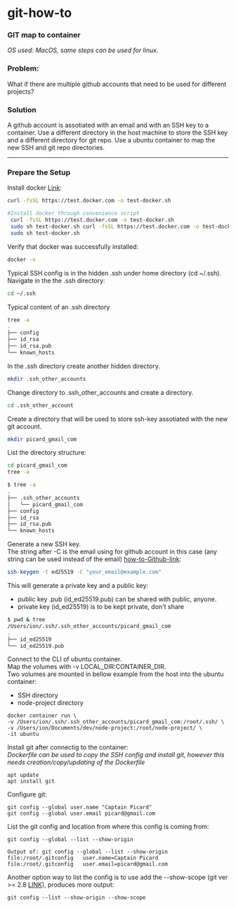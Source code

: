 # git-how-to

### GIT map to container
*OS used: MacOS, same steps can be used for linux.*

### Problem: 
What if there are multiple github accounts that need to be used for different projects?

### Solution
A github account is assotiated with an email and with an SSH key to a container.
Use a different directory in the host machine to store the SSH key and a different directory for git repo.
Use a ubuntu container to map the new SSH and git repo directories.


---

### Prepare the Setup
Install docker [Link](https://docs.docker.com/engine/install/ubuntu/#install-using-the-convenience-script):
```bash
curl -fsSL https://test.docker.com -o test-docker.sh
```

```bash
#Install docker through convenience script
 curl -fsSL https://test.docker.com -o test-docker.sh
 sudo sh test-docker.sh curl -fsSL https://test.docker.com -o test-docker.sh
 sudo sh test-docker.sh
```

Verify that docker was successfully installed:
```bash
docker -v
```

Typical SSH config is in the hidden .ssh under home directory (cd ~/.ssh).\
Navigate in the the .ssh directory:
```bash
cd ~/.ssh
```

Typical content of an .ssh directory
```bash
tree -a
.
├── config
├── id_rsa
├── id_rsa.pub
└── known_hosts
```

In the .ssh directory create another hidden directory.
```bash
mkdir .ssh_other_accounts
```

Change directory to .ssh_other_accounts and create a directory.
```bash
cd .ssh_other_account
```

Create a directory that will be used to store ssh-key assotiated with the new git account.
```bash
mkdir picard_gmail_com
```

List the directory structure:
```bash
cd picard_gmail_com
tree -a
```

```bash
$ tree -a
.
├── .ssh_other_accounts
│   └── picard_gmail_com
├── config
├── id_rsa
├── id_rsa.pub
└── known_hosts
```

Generate a new SSH key.\
The string after -C is the email using for github account in this case (any string can be used instead of the email)
[how-to-Github-link](https://docs.github.com/en/github/authenticating-to-github/connecting-to-github-with-ssh/generating-a-new-ssh-key-and-adding-it-to-the-ssh-agent#generating-a-new-ssh-key):
```bash
ssh-keygen -t ed25519 -C "your_email@example.com"
```
This will generate a private key and a public key:

* public key \.pub  \(id_ed25519.pub\) can be shared with public, anyone.
* private key (id_ed25519) is to be kept private, don't share
```bash
$ pwd & tree
/Users/ion/.ssh/.ssh_other_accounts/picard_gmail_com
.
├── id_ed25519
└── id_ed25519.pub
```

Connect to the CLI of ubuntu container.\
Map the volumes with -v LOCAL_DIR:CONTAINER_DIR. \
Two volumes are mounted in bellow example from the host into the ubuntu container:
* SSH directory
* node-project directory
```
docker container run \
-v /Users/ion/.ssh/.ssh_other_accounts/picard_gmail_com:/root/.ssh/ \
-v /Users/ion/Documents/dev/node-project:/root/node-project/ \
-it ubuntu
```

Install git after connectig to the container: \
_Dockerfile can be used to copy the SSH config and install git, however this needs creation/copy/updating of the Dockerfile_
```
apt update
apt install git
```

Configure git:
```
git config --global user.name "Captain Picard"
git config --global user.email picard@gmail.com
```

List the git config and location from where this config is coming from:
```
git config --global --list --show-origin
```
```
Output of: git config --global --list --show-origin
file:/root/.gitconfig   user.name=Captain Picard
file:/root/.gitconfig   user.email=picard@gmail.com
```

Another option way to list the config is to use add the --show-scope (git ver >= 2.8 [LINK](https://github.blog/2016-03-28-git-2-8-has-been-released/)), produces more output:
```
git config --list --show-origin --show-scope
```
